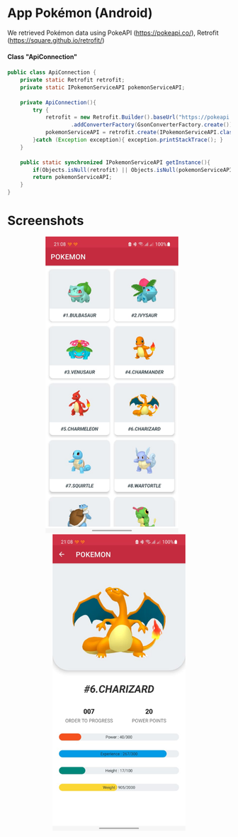 # App Pokémon (Android)
We retrieved Pokémon data using PokeAPI (https://pokeapi.co/), Retrofit (https://square.github.io/retrofit/)

#### Class "ApiConnection"

```java
public class ApiConnection {
    private static Retrofit retrofit;
    private static IPokemonServiceAPI pokemonServiceAPI;

    private ApiConnection(){
        try {
            retrofit = new Retrofit.Builder().baseUrl("https://pokeapi.co/api/v2/")
                    .addConverterFactory(GsonConverterFactory.create()).build();
            pokemonServiceAPI = retrofit.create(IPokemonServiceAPI.class);
        }catch (Exception exception){ exception.printStackTrace(); }
    }

    public static synchronized IPokemonServiceAPI getInstance(){
        if(Objects.isNull(retrofit) || Objects.isNull(pokemonServiceAPI)) new ApiConnection();
        return pokemonServiceAPI;
    }
}
```

# Screenshots
<div align="center">
    <img src="screenshots/PokAPI-1.jpg" width="300" />
    &nbsp; &nbsp; &nbsp; &nbsp;
    <img src="screenshots/PokAPI-2.jpg" width="300" />
</div>


